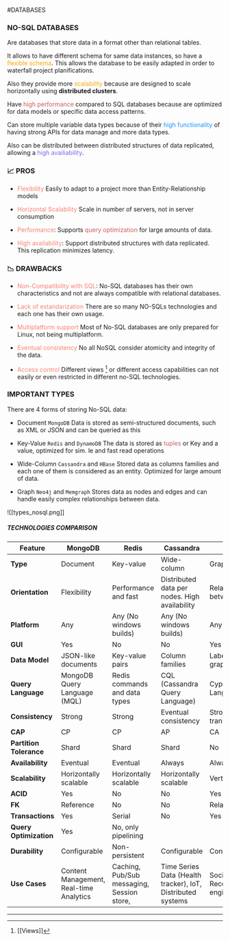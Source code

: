 #DATABASES 

### NO-SQL DATABASES

Are databases that store data in a format other than relational tables. 

It allows to have different schema for same data instances, so have a <span style="color:orange;">flexible schema</span>. 
This allows the database to be easily adapted in order to waterfall project planifications. 

Also they provide more <span style="color:orange;">scalability</span> because are designed to scale horizontally using **distributed clusters**. 

Have <span style="color:IndianRed;">high performance</span> compared to SQL databases because are optimized for data models or specific data access patterns. 

Can store multiple variable data types because of their <span style="color:DodgerBlue;">high functionality</span> of having strong APIs for data manage and more data types. 

Also can be distributed between distributed structures of data replicated, allowing a <span style="color:MediumSlateBlue;">high availiability</span>. 

### 📈 PROS

* <span style="color:Salmon;">Flexibility</span>
	Easily to adapt to a project more than Entity-Relationship models

* <span style="color:Salmon;">Horizontal Scalability</span>
	Scale in number of servers, not in server consumption

* <span style="color:Salmon;">Performance</span>:
	Supports <span style="color:IndianRed;">query optimization</span> for large amounts of data. 

* <span style="color:Salmon;">High availability</span>: 
	Support distributed structures with data replicated. This replication minimizes latency. 

### 📉 DRAWBACKS

* <span style="color:Salmon;">Non-Compatibility with SQL</span>: 
	No-SQL databases has their own characteristics and not are always compatible with relational databases. 

* <span style="color:Salmon;">Lack of estandarization</span>
	There are so many NO-SQLs technologies and each one has their own usage. 
	
* <span style="color:Salmon;">Multiplatform support</span>
	Most of No-SQL databases are only prepared for Linux, not being multiplatform. 

* <span style="color:Salmon;">Eventual consistency</span>
	No all NoSQL consider atomicity and integrity of the data. 

* <span style="color:Salmon;">Access control</span>
	Different views [^views] or different access capabilities can not easily or even restricted in different no-SQL technologies. 
 
### IMPORTANT TYPES

There are 4 forms of storing No-SQL data: 

* Document `MongoDB`
	Data is stored as semi-structured documents, such as XML or JSON and can be queried as this
	
* Key-Value `Redis` and `DynamoDB`
	The data is stored as <span style="color:IndianRed;">tuples</span> or Key and a value, optimized for sim. le and fast read operations

* Wide-Column `Cassandra` and `HBase`
	Stored data as columns families and each one of them is considered as an entity. Optimized for large amount of data. 
	
* Graph `Neo4j` and `Memgraph`
	Stores data as nodes and edges and can handle easily complex relationships between data. 

![[types_nosql.png]]

##### TECHNOLOGIES COMPARISON

| Feature                 | MongoDB                                 | Redis                                      | Cassandra                                                   | Neo4j                                   |
| ----------------------- | --------------------------------------- | ------------------------------------------ | ----------------------------------------------------------- | --------------------------------------- |
| **Type**                | Document                                | Key-value                                  | Wide-column                                                 | Graph                                   |
| **Orientation**         | Flexibility                             | Performance and fast                       | Distributed data per nodes. High availability               | Relationships between data              |
| **Platform**            | Any                                     | Any (No windows builds)                    | Any (No windows builds)                                     | Any                                     |
| **GUI**                 | Yes                                     | No                                         | No                                                          | Yes                                     |
| **Data Model**          | JSON-like documents                     | Key-value pairs                            | Column families                                             | Labeled property graph                  |
| **Query Language**      | MongoDB Query Language (MQL)            | Redis commands and data types              | CQL (Cassandra Query Language)                              | Cypher Query Language                   |
| **Consistency**         | Strong                                  | Strong                                     | Eventual consistency                                        | Strong, ACID transactions               |
| **CAP**                 | CP                                      | CP                                         | AP                                                          | CA                                      |
| **Partition Tolerance** | Shard                                   | Shard                                      | Shard                                                       | No                                      |
| **Availability**        | Eventual                                | Eventual                                   | Always                                                      | Always                                  |
| **Scalability**         | Horizontally scalable                   | Horizontally scalable                      | Horizontally scalable                                       | Vertical scalable                       |
| **ACID**                | Yes                                     | No                                         | No                                                          | Yes                                     |
| **FK**                  | Reference                               | No                                         | No                                                          | Relations                               |
| **Transactions**        | Yes                                     | Serial                                     | No                                                          | Yes                                     |
| **Query Optimization**  | Yes                                     | No, only pipelining                        |                                                             |                                         |
| **Durability**          | Configurable                            | Non-persistent                             | Configurable                                                | Configurable                            |
| **Use Cases**           | Content Management, Real-time Analytics | Caching, Pub/Sub messaging, Session store, | Time Series Data (Health tracker), IoT, Distributed systems | Social networks, Recommendation engines |


---

[^views]:  [[Views]]
